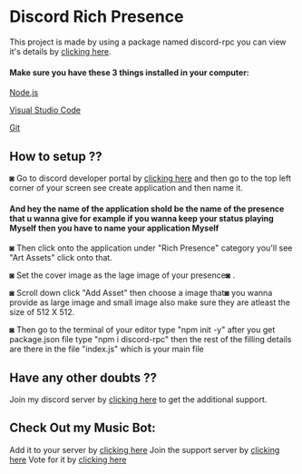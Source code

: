 # Discord Rich Presence
This project is made by using a package named discord-rpc you can view it's details by [clicking here](https://www.npmjs.com/package/discord-rpc).

#### Make sure you have these 3 things installed in your computer:
[Node.js](https://nodejs.org/en/download/)

[Visual Studio Code](https://code.visualstudio.com/)

[Git](https://git-scm.com/downloads)

## How to setup ??
◙ Go to discord developer portal by [clicking here](https://discord.com/developers/applications) and then go to the top left corner of your screen see create application and then name it.
#### And hey the name of the application shold be the name of the presence that u wanna give for example if you wanna keep your status playing Myself then you have to name your application Myself

◙ Then click onto the application under "Rich Presence" category you'll see "Art Assets" click onto that.
 
◙ Set the cover image as the lage image of your presence◙ .

◙ Scroll down click "Add Asset" then choose a image that◙  you wanna provide as large image and small image also make sure they are atleast the size of 512 X 512.

◙ Then go to the terminal of your editor type "npm init -y" after you get package.json file type "npm i discord-rpc" then the rest of the filling details are there in the file "index.js" which is your main file

## Have any other doubts ??
Join my discord server by [clicking here](https://discord.gg/RWSEj6JrjJ) to get the additional support.

## Check Out my Music Bot:
Add it to your server by [clicking here](https://discord.com/oauth2/authorize?client_id=786209866946838528&permissions=53833024&scope=bot)
Join the support server by [clicking here](https://discord.gg/RWSEj6JrjJ)
Vote for it by [clicking here](https://top.gg/bot/786209866946838528)
